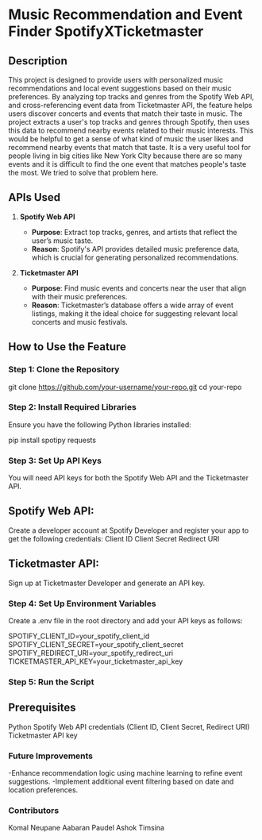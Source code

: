 # Music Recommendation and Event Finder SpotifyXTicketmaster

## Description
This project is designed to provide users with personalized music recommendations and local event suggestions based on their music preferences. By analyzing top tracks and genres from the Spotify Web API, and cross-referencing event data from Ticketmaster API, the feature helps users discover concerts and events that match their taste in music. The project extracts a user's top tracks and genres through Spotify, then uses this data to recommend nearby events related to their music interests.
This would be helpful to get a sense of what kind of music the user likes and recommend nearby events that match that taste. It is a very useful tool for people living in big cities like New York CIty because there are so many events and it is difficult to find the one event that matches people's taste the most. We tried to solve that problem here. 


## APIs Used
1. **Spotify Web API**  
   - **Purpose**: Extract top tracks, genres, and artists that reflect the user’s music taste.
   - **Reason**: Spotify's API provides detailed music preference data, which is crucial for generating personalized recommendations.

2. **Ticketmaster API**  
   - **Purpose**: Find music events and concerts near the user that align with their music preferences.
   - **Reason**: Ticketmaster’s database offers a wide array of event listings, making it the ideal choice for suggesting relevant local concerts and music festivals.

## How to Use the Feature
### Step 1: Clone the Repository
git clone https://github.com/your-username/your-repo.git
cd your-repo

### Step 2: Install Required Libraries
Ensure you have the following Python libraries installed:

pip install spotipy requests

### Step 3: Set Up API Keys
You will need API keys for both the Spotify Web API and the Ticketmaster API.

## Spotify Web API:
Create a developer account at Spotify Developer and register your app to get the following credentials:
Client ID
Client Secret
Redirect URI
## Ticketmaster API:
Sign up at Ticketmaster Developer and generate an API key.

### Step 4: Set Up Environment Variables
Create a .env file in the root directory and add your API keys as follows:

SPOTIFY_CLIENT_ID=your_spotify_client_id
SPOTIFY_CLIENT_SECRET=your_spotify_client_secret
SPOTIFY_REDIRECT_URI=your_spotify_redirect_uri
TICKETMASTER_API_KEY=your_ticketmaster_api_key

### Step 5: Run the Script

## Prerequisites

Python
Spotify Web API credentials (Client ID, Client Secret, Redirect URI)
Ticketmaster API key


### Future Improvements

-Enhance recommendation logic using machine learning to refine event suggestions.
-Implement additional event filtering based on date and location preferences.

### Contributors

Komal Neupane
Aabaran Paudel
Ashok Timsina